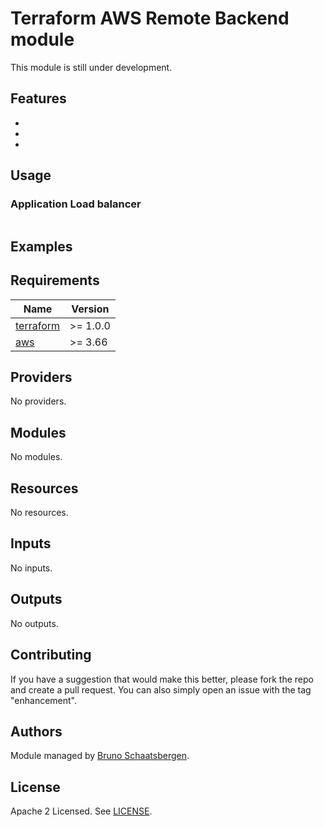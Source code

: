 # Terraform AWS Remote Backend module

This module is still under development.

## Features

-
-
-

## Usage

### Application Load balancer

```hcl
```

## Examples

<!-- BEGINNING OF PRE-COMMIT-TERRAFORM DOCS HOOK -->
## Requirements

| Name | Version |
|------|---------|
| <a name="requirement_terraform"></a> [terraform](#requirement\_terraform) | >= 1.0.0 |
| <a name="requirement_aws"></a> [aws](#requirement\_aws) | >= 3.66 |

## Providers

No providers.

## Modules

No modules.

## Resources

No resources.

## Inputs

No inputs.

## Outputs

No outputs.
<!-- END OF PRE-COMMIT-TERRAFORM DOCS HOOK -->

## Contributing

If you have a suggestion that would make this better, please fork the repo and create a pull request. You can also simply open an issue with the tag "enhancement".

## Authors

Module managed by [Bruno Schaatsbergen](https://github.com/bschaatsbergen).

## License

Apache 2 Licensed. See [LICENSE](https://github.com/binxio/terraform-aws-remote-state-module/tree/main/LICENSE).
